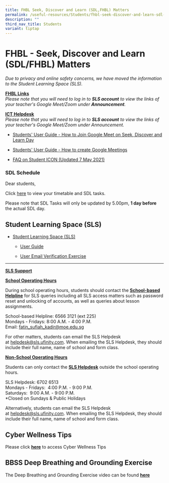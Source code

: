 ```yaml
---
title: FHBL Seek, Discover and Learn (SDL,FHBL) Matters
permalink: /useful-resources/Students/fhbl-seek-discover-and-learn-sdl-fhbl-matters/
description: ""
third_nav_title: Students
variant: tiptap
---
```

<h1>FHBL - Seek, Discover and Learn (SDL/FHBL) Matters</h1>
<p><em>Due to privacy and online safety concerns, we have moved the information to the Student Learning Space (SLS).</em>
</p>
<p><strong><u>FHBL Links</u></strong>
<br><em>Please note that you will need to log in to&nbsp;</em><strong><em>SLS account</em></strong><em>&nbsp;to view the links of your teacher's Google Meet/Zoom under&nbsp;</em><strong><em>Announcement</em></strong><em>.</em>
</p>
<p><strong><u>ICT Helpdesk</u></strong>
<br><em>Please note that you will need to log in to&nbsp;</em><strong><em>SLS account</em></strong><em>&nbsp;to view the links of your teacher's Google Meet/Zoom under Announcement.</em>
</p>
<ul data-tight="true" class="tight">
<li>
<p><a href="/files/Useful%20Resources/Students/FHBL/Students%20User%20Guide%20How%20to%20Join%20Google%20Meet%20on%20Home%20Based%20Learning%20Day.pdf" rel="noopener noreferrer nofollow" target="_blank">Students' User Guide - How to Join Google Meet on Seek, Discover and Learn Day</a>
</p>
</li>
<li>
<p><a href="/files/Useful%20Resources/Students/FHBL/Students%20User%20Guide%20-%20How%20to%20create%20Google%20Meetings.pdf" rel="noopener noreferrer nofollow" target="_blank">Students' User Guide - How to create Google Meetings</a>
</p>
</li>
<li>
<p><a href="/files/Useful%20Resources/Students/FHBL/FAQs%20on%20Student%20iCON%20updated%207%20May%202021.pdf" rel="noopener noreferrer nofollow" target="_blank">FAQ on Student ICON (Updated 7 May 2021)</a>
</p>
</li>
</ul>
<h3>SDL Schedule</h3>
<p>Dear students,&nbsp;</p>
<p>Click&nbsp;<a href="https://sites.google.com/moe.edu.sg/bbss-student-link/sdl-matters/summary-tasks" rel="noopener noreferrer nofollow" target="_blank">here</a>&nbsp;to
view your timetable and SDL tasks.</p>
<p>Please note that SDL Tasks will only be updated by 5.00pm, <strong>1 day before</strong> the
actual SDL day.</p>
<h2>Student Learning Space (SLS)</h2>
<ul>
<li>
<p><a href="https://learning.moe.edu.sg/" rel="noopener noreferrer nofollow" target="_blank">Student Learning Space (SLS)</a>
</p>
<ul data-tight="true" class="tight">
<li>
<p><a href="https://www.learning.moe.edu.sg/students/" rel="noopener noreferrer nofollow" target="_blank">User Guide</a>
</p>
</li>
<li>
<p><a href="/files/Useful%20Resources/Students/FHBL/SLS%20EMAIL%20VERIFICATION%20EXERCISE.pdf" rel="noopener noreferrer nofollow" target="_blank">User Email Verification Exercise</a>
</p>
</li>
</ul>
</li>
</ul>
<hr>
<p><strong><u>SLS Support</u></strong>
</p>
<p><strong><u>School Operating Hours</u></strong>
</p>
<p>During school operating hours, students should contact the&nbsp;<strong><u>School-based Helpline</u></strong>&nbsp;for
SLS queries including all SLS access matters such as password reset and
unlocking of accounts, as well as queries about lesson assignments.</p>
<p>School-based Helpline: 6566 3121 (ext 225)
<br>Mondays - Fridays: 8:00 A.M. - 4:00 P.M.
<br>Email:&nbsp;<a href="mailto:fatin_sufiah_kadir@moe.edu.sg" rel="noopener noreferrer nofollow" target="_blank">fatin_sufiah_kadir@moe.edu.sg</a>
</p>
<p>For other matters, students can email the SLS Helpdesk at&nbsp;<a href="mailto:helpdesk@sls.ufinity.com" rel="noopener noreferrer nofollow" target="_blank">helpdesk@sls.ufinity.com</a>.
When emailing the SLS Helpdesk, they should include their full name, name
of school and form class.</p>
<p><strong><u>Non-School Operating Hours</u></strong>
</p>
<p>Students can only contact the&nbsp;<strong><u>SLS Helpdesk</u></strong>&nbsp;outside
the school operating hours.</p>
<p>SLS Helpdesk: 6702 6513
<br>Mondays - Fridays:&nbsp; 4:00 P.M. - 9:00 P.M.
<br>Saturdays:&nbsp; 9:00 A.M. - 9:00 P.M.
<br>*Closed on Sundays &amp; Public Holidays</p>
<p>Alternatively, students can email the SLS Helpdesk at&nbsp;<a href="mailto:helpdesk@sls.ufinity.com" rel="noopener noreferrer nofollow" target="_blank">helpdesk@sls.ufinity.com</a>.
When emailing the SLS Helpdesk, they should include their full name, name
of school and form class.</p>
<h2>Cyber Wellness Tips</h2>
<p>Please click&nbsp;<strong><a href="/students/cyber-wellness-tips/" rel="noopener noreferrer nofollow" target="_blank">here</a></strong>&nbsp;to
access Cyber Wellness Tips</p>
<h2>BBSS Deep Breathing and Grounding Exercise</h2>
<p>The Deep Breathing and Grounding Exercise video can be found&nbsp;<strong><a href="/useful-resources/Students/BBSS-Deep-Breathing-and-Grounding-Exercise/" rel="noopener noreferrer nofollow" target="_blank">here</a></strong>
</p>
